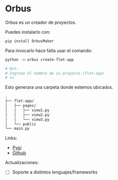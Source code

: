 # Orbus

Orbus es un creador de proyectos.

Puedes instalarlo con:

```bash
pip install OrbusMaker
```

Para invocarlo hace falta usar el comando:

```bash
python -m orbus create-flet-app

# Out:
# Ingrese el nombre de su proyecto (flet-app)
# >> 
```

Esto generara una carpeta donde estemos ubicados.

```txt
.
├── flet-app/
│   ├── pages/
│   │   ├── view1.py
│   │   ├── view2.py
│   │   └── view3.py
│   └── public
└── main.py
```

Links:
- [Pypi](https://pypi.org/project/OrbusMaker/)
- [Github](https://github.com/Orbus-Company/OrbusMaker)

Actualizaciones:
- [ ] Soporte a distintos lenguajes/frameworks